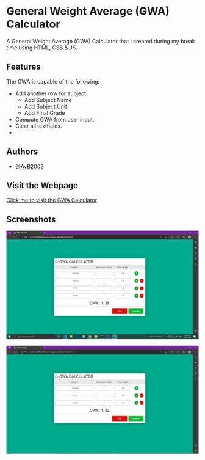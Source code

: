 
# General Weight Average (GWA) Calculator 

A General Weight Average (GWA) Calculator that i created during my break time using HTML, CSS & JS.

## Features
The GWA is capable of the following:
- Add another row for subject
    - Add Subject Name
    - Add Subject Unit
    - Add Final Grade
- Compute GWA from user input.
- Clear all textfields.
- 
## Authors

- [@AvB2002](https://www.github.com/AvB2002)

## Visit the Webpage
[Click me to visit the GWA Calculator](https://avb2002.github.io/gwa-calculator)

## Screenshots

![Sample Output #1](https://github.com/AvB2002/gwa-calculator/blob/master/screenshots/1.PNG)

![Sample Output #2](https://github.com/AvB2002/gwa-calculator/blob/master/screenshots/2.PNG)
